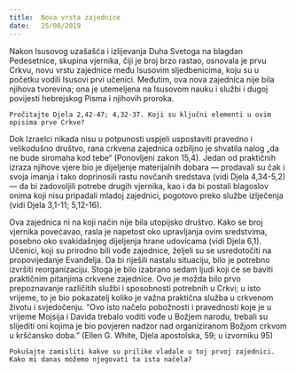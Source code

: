 ```yaml
---
title:  Nova vrsta zajednice
date:   25/08/2019
---
```


Nakon Isusovog uzašašća i izlijevanja Duha Svetoga na blagdan Pedesetnice, skupina vjernika, čiji je broj brzo rastao, osnovala je prvu Crkvu, novu vrstu zajednice među Isusovim sljedbenicima, koju su u početku vodili Isusovi prvi učenici. Međutim, ova nova zajednica nije bila njihova tvorevina; ona je utemeljena na Isusovom nauku i službi i dugoj povijesti hebrejskog Pisma i njihovih proroka.

`Pročitajte Djela 2,42-47; 4,32-37. Koji su ključni elementi u ovim opisima prve Crkve?`

Dok Izraelci nikada nisu u potpunosti uspjeli uspostaviti pravedno i velikodušno društvo, rana crkvena zajednica ozbiljno je shvatila nalog „da ne bude siromaha kod tebe“ (Ponovljeni zakon 15,4). Jedan od praktičnih izraza njihove vjere bio je dijeljenje materijalnih dobara — prodavali su čak i svoja imanja i tako doprinosili rastu novčanih sredstava (vidi Djela 4,34-5,2) — da bi zadovoljili potrebe drugih vjernika, kao i da bi postali blagoslov onima koji nisu pripadali mladoj zajednici, pogotovo preko službe izlječenja (vidi Djela 3,1-11; 5,12-16).

Ova zajednica ni na koji način nije bila utopijsko društvo. Kako se broj vjernika povećavao, rasla je napetost oko upravljanja ovim sredstvima, posebno oko svakidašnjeg dijeljenja hrane udovicama (vidi Djela 6,1). Učenici, koji su prirodno bili vođe zajednice, željeli su se usredotočiti na propovijedanje Evanđelja. Da bi riješili nastalu situaciju, bilo je potrebno izvršiti reorganizaciju. Stoga je bilo izabrano sedam ljudi koji će se baviti praktičnim pitanjima crkvene zajednice. Ovo je možda bilo prvo prepoznavanje različitih službi i sposobnosti potrebnih u Crkvi; u isto vrijeme, to je bio pokazatelj koliko je važna praktična služba u crkvenom životu i svjedočenju. “Ovo isto načelo pobožnosti i pravednosti koje je u vrijeme Mojsija i Davida trebalo voditi vođe u Božjem narodu, trebali su slijediti oni kojima je bio povjeren nadzor nad organiziranom Božjom crkvom u kršćansko doba.” (Ellen G. White, Djela apostolska, 59; u izvorniku 95)

`Pokušajte zamisliti kakve su prilike vladale u toj prvoj zajednici. Kako mi danas možemo njegovati ta ista načela?`

